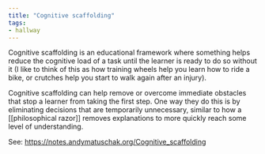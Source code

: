 ```yaml
---
title: "Cognitive scaffolding"
tags:
- hallway
---
```


Cognitive scaffolding is an educational framework where something helps reduce the cognitive load of a task until the learner is ready to do so without it (I like to think of this as how training wheels help you learn how to ride a bike, or crutches help you start to walk again after an injury). 

Cognitive scaffolding can help remove or overcome immediate obstacles that stop a learner from taking the first step. One way they do this is by eliminating decisions that are temporarily unnecessary, similar to how a [[philosophical razor]] removes explanations to more quickly reach some level of understanding. 

See:
https://notes.andymatuschak.org/Cognitive_scaffolding